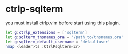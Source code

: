 # ctrlp-sqlterm

you must install ctrlp.vim  before start using this plugin. 
```bash
let g:ctrlp_extensions = ['sqlterm']
let g:sqlterm_tnsnames_ora = '/path_to/tnsnames.ora'
let g:sqlterm_default_username = 'defaultuser'
nmap <leader>ts :CtrlPsqlterm<cr>
```
